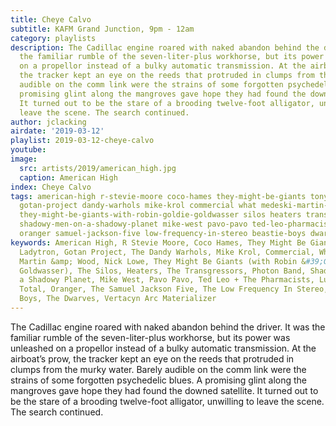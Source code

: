 ```yaml
---
title: Cheye Calvo
subtitle: KAFM Grand Junction, 9pm - 12am
category: playlists
description: The Cadillac engine roared with naked abandon behind the driver. It was
  the familiar rumble of the seven-liter-plus workhorse, but its power was unleashed
  on a propellor instead of a bulky automatic transmission. At the airboat’s prow,
  the tracker kept an eye on the reeds that protruded in clumps from the murky water.  Barely
  audible on the comm link were the strains of some forgotten psychedelic blues. A
  promising glint along the mangroves gave hope they had found the downed satellite.
  It turned out to be the stare of a brooding twelve-foot alligator, unwilling to
  leave the scene. The search continued.
author: jclacking
airdate: '2019-03-12'
playlist: 2019-03-12-cheye-calvo
youtube: 
image:
  src: artists/2019/american_high.jpg
  caption: American High
index: Cheye Calvo
tags: american-high r-stevie-moore coco-hames they-might-be-giants tony-cook ladytron
  gotan-project dandy-warhols mike-krol commercial what medeski-martin-wood nick-lowe
  they-might-be-giants-with-robin-goldie-goldwasser silos heaters transgressors photon-band
  shadowy-men-on-a-shadowy-planet mike-west pavo-pavo ted-leo-pharmacists lush stereo-total
  oranger samuel-jackson-five low-frequency-in-stereo beastie-boys dwarves vertacyn-arc-materializer
keywords: American High, R Stevie Moore, Coco Hames, They Might Be Giants, Tony Cook,
  Ladytron, Gotan Project, The Dandy Warhols, Mike Krol, Commercial, What!, Medeski,
  Martin &amp; Wood, Nick Lowe, They Might Be Giants (with Robin &#39;Goldie&#39;
  Goldwasser), The Silos, Heaters, The Transgressors, Photon Band, Shadowy Men on
  a Shadowy Planet, Mike West, Pavo Pavo, Ted Leo + The Pharmacists, Lush, Stereo
  Total, Oranger, The Samuel Jackson Five, The Low Frequency In Stereo, The Beastie
  Boys, The Dwarves, Vertacyn Arc Materializer
---
```

The Cadillac engine roared with naked abandon behind the driver. It was the familiar rumble of the seven-liter-plus workhorse, but its power was unleashed on a propellor instead of a bulky automatic transmission. At the airboat’s prow, the tracker kept an eye on the reeds that protruded in clumps from the murky water.  Barely audible on the comm link were the strains of some forgotten psychedelic blues. A promising glint along the mangroves gave hope they had found the downed satellite. It turned out to be the stare of a brooding twelve-foot alligator, unwilling to leave the scene. The search continued.

